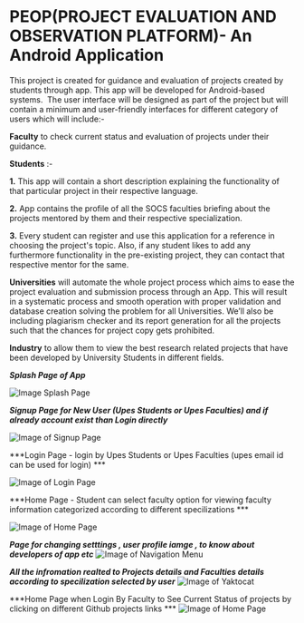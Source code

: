 # PEOP(PROJECT EVALUATION AND OBSERVATION PLATFORM)- An Android Application

This project is created for guidance and evaluation of projects created by students through app. This app will be developed for Android-based systems.  The user interface will be designed as part of the project but will contain a minimum and user-friendly interfaces for different category of users which will include:-

**Faculty** to check current status and evaluation of projects under their guidance.

**Students** :-

**1.** This app will contain a short description explaining the functionality of that particular project in their respective language. 

**2.** App contains the profile of all the SOCS faculties briefing about the projects mentored by them and their respective specialization.

**3.** Every student can register and use this application for a reference in choosing the project's topic. Also, if any student likes to  add any furthermore functionality in the pre-existing project, they can contact that respective mentor for the same.


**Universities** will automate the whole project process which aims to ease the project evaluation and submission process through an App. This will result in a systematic process and smooth operation with proper validation and database creation solving the problem for all Universities. We’ll also be including plagiarism checker and its report generation for all the projects such that the chances for project copy gets prohibited.

**Industry** to allow them to view the best research related projects that have been developed by University Students in different fields.

***Splash Page of App***


![Image Splash Page](https://github.com/basant01/PEOP-An-Android-Application/blob/master/PEOPFinal-master/Sample%20Images%20of%20App/Capture.PNG)

***Signup Page for New User (Upes Students or Upes Faculties)  and if already account exist than Login directly***

![Image of Signup Page](https://github.com/basant01/PEOP-An-Android-Application/blob/master/PEOPFinal-master/Sample%20Images%20of%20App/Capture1.PNG)


***Login Page - login by Upes Students or Upes Faculties (upes email id can be used for login) ***

![Image of Login Page](https://github.com/basant01/PEOP-An-Android-Application/blob/master/PEOPFinal-master/Sample%20Images%20of%20App/Capture3.PNG)


***Home Page - Student can select faculty option for viewing faculty information categorized according to different specilizations ***


![Image of Home Page](https://github.com/basant01/PEOP-An-Android-Application/blob/master/PEOPFinal-master/Sample%20Images%20of%20App/Capture4.PNG)


***Page for changing setttings , user profile iamge , to know about developers of app etc***
![Image of Navigation Menu](https://github.com/basant01/PEOP-An-Android-Application/blob/master/PEOPFinal-master/Sample%20Images%20of%20App/Capture5.PNG)


***All the infromation realted to Projects details and Faculties details according to specilization selected by user***
![Image of Yaktocat](https://github.com/basant01/PEOP-An-Android-Application/blob/master/PEOPFinal-master/Sample%20Images%20of%20App/Capture7.PNG)

***Home Page when Login By Faculty to See Current Status of projects by clicking on different Github projects links ***
![Image of Home Page](https://github.com/basant01/PEOP-An-Android-Application/blob/master/PEOPFinal-master/Sample%20Images%20of%20App/Capture8.PNG)
